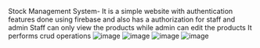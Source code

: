 Stock Management System- It is a simple website with authentication features done using firebase and also has a authorization for staff and admin 
Staff can only view the products while admin can edit the products
It performs crud operations
![image](https://github.com/jeba-angelline-mary-03/stock_management/assets/139870142/12ee3316-8932-4f10-abee-3932c459a6b2)
![image](https://github.com/jeba-angelline-mary-03/stock_management/assets/139870142/585a1b9d-1836-4b00-a6ab-674e2bb85e02)
![image](https://github.com/jeba-angelline-mary-03/stock_management/assets/139870142/404c4370-7847-4756-85f6-8caa7839b6a7)
![image](https://github.com/jeba-angelline-mary-03/stock_management/assets/139870142/8bb87b01-61e0-4cc3-8ccf-78deb1bda933)
